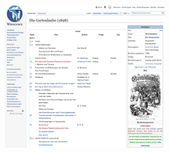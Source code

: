 ![alt-text](https://github.com/merfurth/wikidata-queries/blob/master/Pictures/Die_Gartenlaube_1898_Wikisource.jpg "Die Gartenlaube 1898 auf de.wikisource.org")
